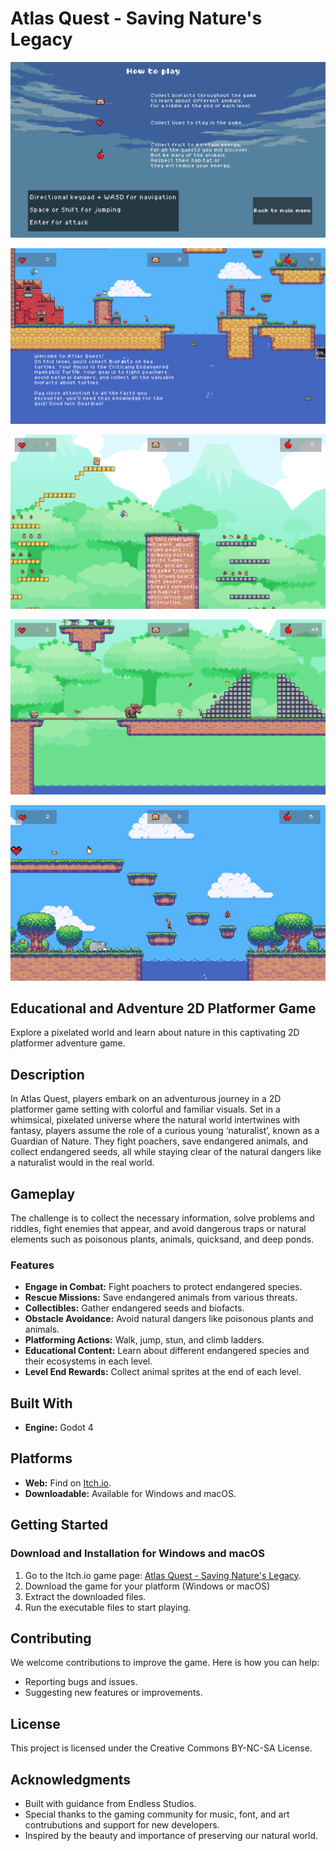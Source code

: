 # Atlas Quest - Saving Nature's Legacy

![Atlas Quest Demo Screenshot](https://github.com/UccelloLibero/Atlas-Quest-by-Dark-Toothful/blob/main/AtlasQuest1.png)

![Atlas Quest Demo Screenshot](https://github.com/UccelloLibero/Atlas-Quest-by-Dark-Toothful/blob/main/AtlasQuest2.png)

![Atlas Quest Demo Screenshot](https://github.com/UccelloLibero/Atlas-Quest-by-Dark-Toothful/blob/main/AtlasQuest3.png)

![Atlas Quest Demo Screenshot](https://github.com/UccelloLibero/Atlas-Quest-by-Dark-Toothful/blob/main/AtlasQuest4.png)

![Atlas Quest Demo Screenshot](https://github.com/UccelloLibero/Atlas-Quest-by-Dark-Toothful/blob/main/AtlasQuest5.png)


## Educational and Adventure 2D Platformer Game

Explore a pixelated world and learn about nature in this captivating 2D platformer adventure game. 

## Description

In Atlas Quest, players embark on an adventurous journey in a 2D platformer game setting with colorful and familiar visuals. Set in a whimsical, pixelated universe where the natural world intertwines with fantasy, players assume the role of a curious young ‘naturalist’, known as a Guardian of Nature. They fight poachers, save endangered animals, and collect endangered seeds, all while staying clear of the natural dangers like a naturalist would in the real world.

## Gameplay

The challenge is to collect the necessary information, solve problems and riddles, fight enemies that appear, and avoid dangerous traps or natural elements such as poisonous plants, animals, quicksand, and deep ponds.

### Features

* **Engage in Combat:** Fight poachers to protect endangered species.
* **Rescue Missions:** Save endangered animals from various threats.
* **Collectibles:** Gather endangered seeds and biofacts.
* **Obstacle Avoidance:** Avoid natural dangers like poisonous plants and animals.
* **Platforming Actions:** Walk, jump, stun, and climb ladders.
* **Educational Content:** Learn about different endangered species and their ecosystems in each level.
* **Level End Rewards:** Collect animal sprites at the end of each level.

## Built With

* **Engine:** Godot 4

## Platforms

* **Web:** Find on [Itch.io](https://uccellolibero.itch.io/atlas-quest).
* **Downloadable:** Available for Windows and macOS.

## Getting Started

### Download and Installation for Windows and macOS

1. Go to the Itch.io game page: [Atlas Quest - Saving Nature's Legacy](https://uccellolibero.itch.io/atlas-quest).
2. Download the game for your platform (Windows or macOS)
3. Extract the downloaded files.
4. Run the executable files to start playing.

## Contributing

We welcome contributions to improve the game. Here is how you can help:

* Reporting bugs and issues.
* Suggesting new features or improvements.

## License

This project is licensed under the Creative Commons BY-NC-SA License.

## Acknowledgments

* Built with guidance from Endless Studios. 
* Special thanks to the gaming community for music, font, and art contrubutions and support for new developers.
* Inspired by the beauty and importance of preserving our natural world. 

